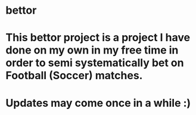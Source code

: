 # bettor
# This bettor project is a project I have done on my own in my free time in order to semi systematically bet on Football (Soccer) matches.
# Updates may come once in a while :)
